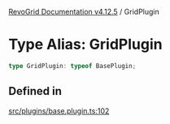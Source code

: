 [RevoGrid Documentation v4.12.5](README.md) / GridPlugin

# Type Alias: GridPlugin

```ts
type GridPlugin: typeof BasePlugin;
```

## Defined in

[src/plugins/base.plugin.ts:102](https://github.com/revolist/revogrid/blob/c0c7fff7e44e26499aba20df7b49da7b6c71eb68/src/plugins/base.plugin.ts#L102)
